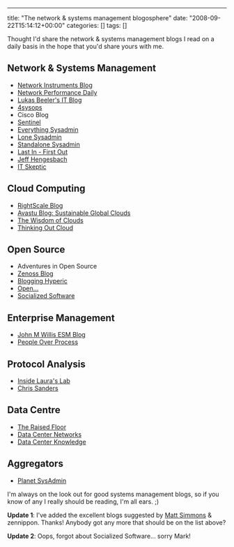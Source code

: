---
title: "The network & systems management blogosphere"
date: "2008-09-22T15:14:12+00:00"
categories: []
tags: []

Thought I'd share the network &amp; systems management blogs I read on a daily basis in the hope that you'd share yours with me.
<h2>Network &amp; Systems Management</h2>
<ul>
	<li><a href="http://www.networkinstruments.com/blog/">Network Instruments Blog</a></li>
	<li><a href="http://www.networkperformancedaily.com/" target="_blank">Network Performance Daily</a></li>
	<li><a href="http://web.archive.org/web/20140817143458/http://projectdream.org/wordpress/" target="_blank">Lukas Beeler's IT Blog</a></li>
	<li><a href="http://4sysops.com/" target="_blank">4sysops</a></li>
	<li>Cisco Blog</li>
	<li><a href="http://www.secure-eserver.com/" target="_blank">Sentinel</a></li>
	<li><a href="http://everythingsysadmin.com/" target="_blank">Everything Sysadmin</a></li>
	<li><a href="http://lonesysadmin.net/">Lone Sysadmin</a></li>
	<li><a href="http://standalone-sysadmin.blogspot.com/">Standalone Sysadmin</a></li>
	<li><a href="http://lastinfirstout.blogspot.com/">Last In -  First Out</a></li>
	<li><a href="http://jeffhengesbach.blogspot.com/">Jeff Hengesbach</a></li>
	<li><a href="http://www.itskeptic.org/">IT Skeptic</a></li>
</ul>
<h2>Cloud Computing</h2>
<ul>
	<li><a href="http://blog.rightscale.com/" target="_blank">RightScale Blog</a></li>
	<li><a href="http://tarrysingh.blogspot.com/" target="_blank">Avastu Blog: Sustainable Global Clouds</a></li>
	<li><a href="http://blog.jamesurquhart.com/" target="_blank">The Wisdom of Clouds</a></li>
	<li><a href="http://gevaperry.typepad.com/main/" target="_blank">Thinking Out Cloud</a></li>
</ul>
<h2>Open Source</h2>
<ul>
	<li> Adventures in Open Source</li>
	<li><a href="http://blog.zenoss.com/" target="_blank">Zenoss Blog</a></li>
	<li><a href="http://www.hyperic.com/blog/hyperic" target="_blank">Blogging Hyperic</a></li>
	<li><a href="http://opendotdotdot.blogspot.com/">Open...</a></li>
	<li><a href="http://socializedsoftware.com/">Socialized Software</a></li>
</ul>
<h2>Enterprise Management</h2>
<ul>
	<li><a href="http://www.johnmwillis.com/" target="_blank">John M Willis ESM Blog</a></li>
	<li><a href="http://www.redmonk.com/cote" target="_blank">People Over Process</a></li>
</ul>
<h2>Protocol Analysis</h2>
<ul>
	<li><a href="http://laurachappell.blogspot.com/">Inside Laura's Lab</a></li>
	<li><a href="http://www.chrissanders.org/" target="_blank">Chris Sanders</a></li>
</ul>
<h2>Data Centre</h2>
<ul>
	<li><a href="http://theraisedfloor.typepad.com/blog/" target="_blank">The Raised Floor</a></li>
	<li><a href="http://blogs.cisco.com/datacenter" target="_blank">Data Center Networks</a></li>
	<li><a href="http://www.datacenterknowledge.com/" target="_blank">Data Center Knowledge</a></li>
</ul>
<h2>Aggregators</h2>
<ul>
	<li><a href="http://planetsysadmin.com/">Planet SysAdmin</a></li>
</ul>
I'm always on the look out for good systems management blogs, so if you know of any I really should be reading, I'm all ears. ;)

<strong>Update 1</strong>: I've added the excellent blogs suggested by <a href="http://standalone-sysadmin.blogspot.com/">Matt Simmons</a> &amp; zennippon. Thanks! Anybody got any more that should be on the list above?

<strong>Update 2</strong>: Oops, forgot about Socialized Software... sorry Mark!
